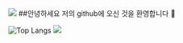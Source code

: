 <img src="https://capsule-render.vercel.app/api?type=waving&color=BDBDC8&height=150&section=header&text=Profile&fontSize=50" />
##안녕하세요 저의 github에 오신 것을 환영합니다 👋

![Top Langs](https://github-readme-stats.vercel.app/api/top-langs/?username=songtaeg&layout=compact)
<img src="https://capsule-render.vercel.app/api?type=waving&color=BDBDC8&height=150&section=footer" />

